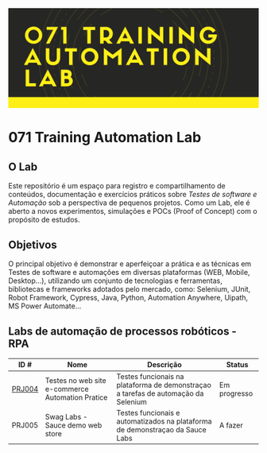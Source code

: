 <img style="margin: 0px" src="https://github.com/jpqateste/071tal/blob/main/071TAL.png" alt="Lab 071TTL" title="Lab 071TAL" />

# 071 Training Automation Lab

## O Lab

Este repositório é um espaço para registro e compartilhamento de conteúdos, documentação e exercícios práticos sobre *Testes de software e Automação* sob a perspectiva de pequenos projetos. Como um Lab, ele é aberto a novos experimentos, simulações e POCs (Proof of Concept) com o propósito de estudos. 

## Objetivos

O principal objetivo é demonstrar e aperfeiçoar a prática e as técnicas em Testes de software e automações em diversas plataformas (WEB, Mobile, Desktop...), utilizando um conjunto de tecnologias e ferramentas, bibliotecas e frameworks adotados pelo mercado, como: Selenium, JUnit, Robot Framework, Cypress, Java, Python, Automation Anywhere, Uipath, MS Power Automate...



## Labs de automação de processos robóticos - RPA


|ID #| Nome | Descrição | Status |
|-|-|-|-|
|[PRJ004](https://github.com/joaopaulomoreira/project-btl-prj001/blob/main/README.md)|Testes no web site e-commerce Automation Pratice|Testes funcionais na plataforma de demonstraçao a tarefas de automação da Selenium|Em progresso|
|PRJ005|Swag Labs - Sauce demo web store |Testes funcionais e automatizados na plataforma de demonstraçao da Sauce Labs|A fazer|
